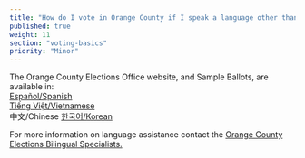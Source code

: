 ```yaml
---
title: "How do I vote in Orange County if I speak a language other than English?"
published: true
weight: 11
section: "voting-basics"
priority: "Minor"
---
```


The Orange County Elections Office website, and Sample Ballots, are available in:  
[Español/Spanish](https://www.ocvote.com/es/about/)  
[Tiếng Việt/Vietnamese](https://www.ocvote.com/vn/about/)  
中文/Chinese
[한국어/Korean](https://www.ocvote.com/ko/about/)  

For more information on language assistance contact the [Orange County Elections Bilingual Specialists.](https://www.ocvote.com/community/bilingual-outreach-info/bilingual-community-program-specialists/)  
